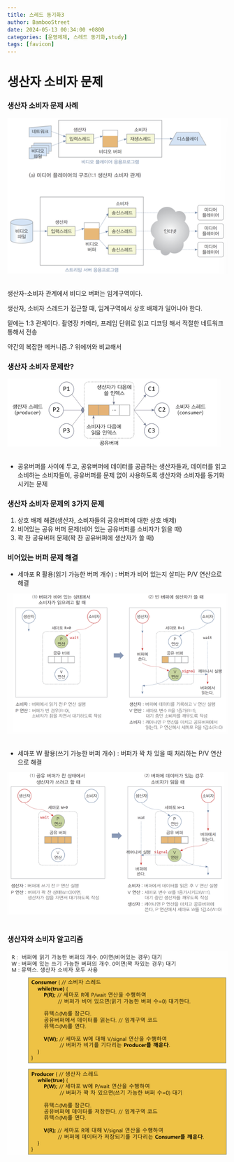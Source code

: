 ```yaml
---
title: 스레드 동기화3 
author: BambooStreet
date: 2024-05-13 00:34:00 +0800
categories: [운영체제, 스레드 동기화,study]
tags: [favicon]
---
```


# 생산자 소비자 문제


### 생산자 소비자 문제 사례

![생산자소비자문제사례](assets/img/posts/20240513/생산자소비자문제사례.png)
<br>
<br>

생산자-소비자 관계에서 비디오 버퍼는 임계구역이다.


생산자, 소비자 스레드가 접근할 때, 임계구역에서 상호 배제가 일어나야 한다.


밑에는 1:3 관계이다. 촬영장 카메라, 프레임 단위로 읽고 디코딩 해서 적절한 네트워크 통해서 전송

약간의 복잡한 메커니즘..? 위에꺼와 비교해서



### 생산자 소비자 문제란?
![생산자소비자문제](assets/img/posts/20240513/생산자소비자문제.png)
<br>
<br>
* 공유버퍼를 사이에 두고, 공유버퍼에 데이터를 공급하는 생산자들과, 데이터를 읽고 소비하는 소비자들이, 공유버퍼를 문제 없이 사용하도록 생산자와 소비자를 동기화시키는 문제



### 생산자 소비자 문제의 3가지 문제
1. 상호 배제 해결(생산자, 소비자들의 공유버퍼에 대한 상호 배제)
2. 비어있는 공유 버퍼 문제(비어 있는 공유버퍼를 소비자가 읽을 때)
3. 꽉 찬 공유버퍼 문제(꽉 찬 공유버퍼에 생산자가 쓸 때)


### 비어있는 버퍼 문제 해결
* 세마포 R 활용(읽기 가능한 버퍼 개수) : 버퍼가 비어 있는지 살피는 P/V 연산으로 해결

![비어있는버퍼문제해결](assets/img/posts/20240513/비어있는버퍼문제해결.png)
<br>
<br>

* 세마포 W 활용(쓰기 가능한 버퍼 개수) : 버퍼가 꽉 차 있을 때 처리하는 P/V 연산으로 해결

![가득찬공유버퍼문제해결](assets/img/posts/20240513/가득찬공유버퍼문제해결.png)
<br>
<br>


### 생산자와 소비자 알고리즘

![생산자소비자알고리즘](assets/img/posts/20240513/생산자소비자알고리즘.png)
<br>
<br>
